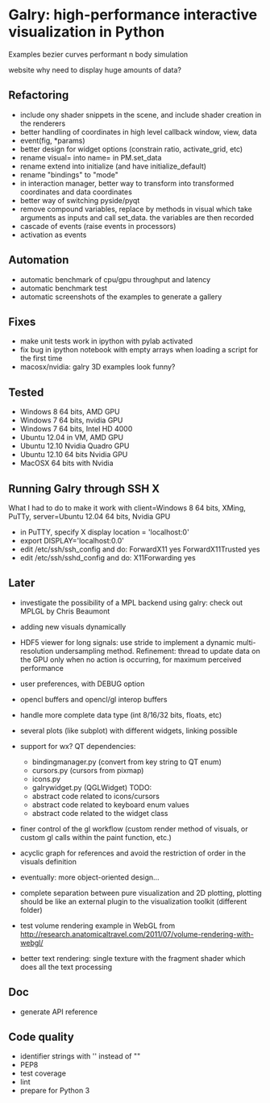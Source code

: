 Galry: high-performance interactive visualization in Python
===========================================================

Examples
    bezier curves
    performant n body simulation

    
website
    why need to display huge amounts of data?


Refactoring
-----------

  * include ony shader snippets in the scene, and include shader creation
    in the renderers
  * better handling of coordinates in high level callback
        window, view, data
  * event(fig, *params)
  * better design for widget options (constrain ratio, activate_grid, etc)
  * rename visual= into name= in PM.set_data
  * rename extend into initialize (and have initialize_default)
  * rename "bindings" to "mode"
  * in interaction manager, better way to transform into transformed coordinates
    and data coordinates
  * better way of switching pyside/pyqt
  * remove compound variables, replace by methods in visual which take
    arguments as inputs and call set_data. the variables are then recorded
  * cascade of events (raise events in processors)
  * activation as events


Automation
----------
  
  * automatic benchmark of cpu/gpu throughput and latency
  * automatic benchmark test
  * automatic screenshots of the examples to generate a gallery

  
Fixes
-----

  * make unit tests work in ipython with pylab activated
  * fix bug in ipython notebook with empty arrays when loading a script
    for the first time
  * macosx/nvidia: galry 3D examples look funny?
    
  
Tested
------

  * Windows 8 64 bits, AMD GPU
  * Windows 7 64 bits, nvidia GPU
  * Windows 7 64 bits, Intel HD 4000
  * Ubuntu 12.04 in VM, AMD GPU
  * Ubuntu 12.10 Nvidia Quadro GPU
  * Ubuntu 12.10 64 bits Nvidia GPU
  * MacOSX 64 bits with Nvidia


Running Galry through SSH X
---------------------------

What I had to do to make it work with
client=Windows 8 64 bits, XMing, PuTTy,
server=Ubuntu 12.04 64 bits, Nvidia GPU

  * in PuTTY, specify X display location = 'localhost:0'
  * export DISPLAY='localhost:0.0' 
  * edit /etc/ssh/ssh_config and do:
      ForwardX11 yes
      ForwardX11Trusted yes
  * edit /etc/ssh/sshd_config and do:
      X11Forwarding yes
  
  
Later
-----

  * investigate the possibility of a MPL backend using galry: check out
    MPLGL by Chris Beaumont
  * adding new visuals dynamically
  * HDF5 viewer for long signals: use stride to implement a dynamic 
    multi-resolution undersampling method.
    Refinement: thread to update data on the GPU only when no action is occurring,
    for maximum perceived performance
  * user preferences, with DEBUG option
  * opencl buffers and opencl/gl interop buffers
  * handle more complete data type (int 8/16/32 bits, floats, etc)  
  * several plots (like subplot) with different widgets, linking possible
  * support for wx?
    QT dependencies:
      * bindingmanager.py (convert from key string to 
        QT enum)
      * cursors.py (cursors from pixmap)
      * icons.py
      * galrywidget.py (QGLWidget)
    TODO:
      * abstract code related to icons/cursors
      * abstract code related to keyboard enum values      
      * abstract code related to the widget class
  
  * finer control of the gl workflow (custom render method of visuals, or 
    custom gl calls within the paint function, etc.)
  * acyclic graph for references and avoid the restriction of order in
    the visuals definition
  * eventually: more object-oriented design...
  * complete separation between pure visualization and 2D plotting,
    plotting should be like an external plugin to the visualization toolkit
    (different folder)
  * test volume rendering example in WebGL from
    http://research.anatomicaltravel.com/2011/07/volume-rendering-with-webgl/
  * better text rendering: single texture with the fragment shader which
    does all the text processing
  
Doc
---

  * generate API reference

  
Code quality
------------

  * identifier strings with '' instead of ""
  * PEP8
  * test coverage
  * lint
  * prepare for Python 3

  